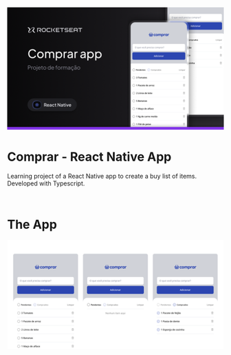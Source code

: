 # ![React Native App](src/assets/readme/cover.png)

# Comprar - React Native App

Learning project of a React Native app to create a buy list of items. Developed with Typescript.

&nbsp;

# The App

<img src="src/assets/readme/phone-collection.png" alt="drawing" />
